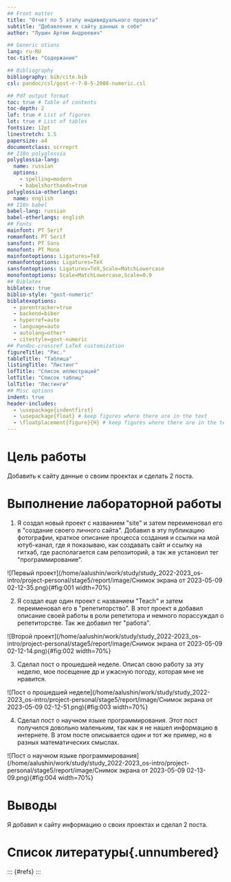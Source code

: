 ```yaml
---
## Front matter
title: "Отчет по 5 этапу индивидуального проекта"
subtitle: "Добавление к сайту данных о себе"
author: "Лушин Артем Андреевич"

## Generic otions
lang: ru-RU
toc-title: "Содержание"

## Bibliography
bibliography: bib/cite.bib
csl: pandoc/csl/gost-r-7-0-5-2008-numeric.csl

## Pdf output format
toc: true # Table of contents
toc-depth: 2
lof: true # List of figures
lot: true # List of tables
fontsize: 12pt
linestretch: 1.5
papersize: a4
documentclass: scrreprt
## I18n polyglossia
polyglossia-lang:
  name: russian
  options:
	- spelling=modern
	- babelshorthands=true
polyglossia-otherlangs:
  name: english
## I18n babel
babel-lang: russian
babel-otherlangs: english
## Fonts
mainfont: PT Serif
romanfont: PT Serif
sansfont: PT Sans
monofont: PT Mono
mainfontoptions: Ligatures=TeX
romanfontoptions: Ligatures=TeX
sansfontoptions: Ligatures=TeX,Scale=MatchLowercase
monofontoptions: Scale=MatchLowercase,Scale=0.9
## Biblatex
biblatex: true
biblio-style: "gost-numeric"
biblatexoptions:
  - parentracker=true
  - backend=biber
  - hyperref=auto
  - language=auto
  - autolang=other*
  - citestyle=gost-numeric
## Pandoc-crossref LaTeX customization
figureTitle: "Рис."
tableTitle: "Таблица"
listingTitle: "Листинг"
lofTitle: "Список иллюстраций"
lotTitle: "Список таблиц"
lolTitle: "Листинги"
## Misc options
indent: true
header-includes:
  - \usepackage{indentfirst}
  - \usepackage{float} # keep figures where there are in the text
  - \floatplacement{figure}{H} # keep figures where there are in the text
---
```


# Цель работы

Добавить к сайту данные о своим проектах и сделать 2 поста.


# Выполнение лабораторной работы

1) Я создал новый проект с названием "site" и затем переименовал его в "создание своего личного сайта". Добавил в эту публикацию фотографии, краткое описание процесса создания и ссылки на мой ютуб-канал, где я показываю, как создавать сайт и ссылку на гитхаб, где располагается сам репозиторий, а так же установил тег "программирование".

![Первый проект](/home/aalushin/work/study/study_2022-2023_os-intro/project-personal/stage5/report/image/Снимок экрана от 2023-05-09 02-12-35.png){#fig:001 width=70%}

2) Я создал еще один проект с названием "Teach" и затем переименовал его в "репетиторство". В этот проект я добавил описание своей работы в роли репетитора и немного порассуждал о репетиторстве. Так же добавил тег "работа".

![Второй проект](/home/aalushin/work/study/study_2022-2023_os-intro/project-personal/stage5/report/image/Снимок экрана от 2023-05-09 02-12-14.png){#fig:002 width=70%}

3) Сделал пост о прошедшей неделе. Описал свою работу за эту неделю, мое посещение др и ужасную погоду, которая мне не нравится.

![Пост о прошедшей неделе](/home/aalushin/work/study/study_2022-2023_os-intro/project-personal/stage5/report/image/Снимок экрана от 2023-05-09 02-12-51.png){#fig:003 width=70%}

4) Сделал пост о научном языке программирования. Этот пост получился довольно маленьким, так как я не нашел информацию в интернете. В этом посте описывается один и тот же пример, но в разных математических смыслах.

![Пост о научном языке программирования](/home/aalushin/work/study/study_2022-2023_os-intro/project-personal/stage5/report/image/Снимок экрана от 2023-05-09 02-13-09.png){#fig:004 width=70%}
 
# Выводы

Я добавил к сайту информацию о своих проектах и сделал 2 поста.

# Список литературы{.unnumbered}

::: {#refs}
:::
